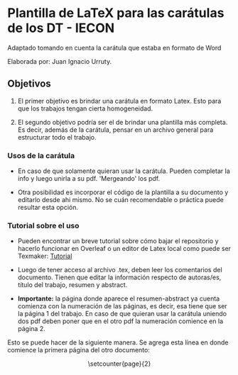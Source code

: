 # Plantilla de LaTeX para las carátulas de los DT - IECON

Adaptado tomando en cuenta la carátula que estaba en formato de Word

Elaborada por: Juan Ignacio Urruty.

## Objetivos

1) El primer objetivo es brindar una carátula en formato Latex. Esto para que
los trabajos tengan cierta homogeneidad.

2) El segundo objetivo podría ser el de brindar una plantilla más completa. Es
decir, además de la carátula, pensar en un archivo general para estructurar
todo el trabajo.

### Usos de la carátula

- En caso de que solamente quieran usar la carátula. Pueden completar la info
y luego unirla a su pdf. 'Mergeando' los pdf.

- Otra posibilidad es incorporar el código de la plantilla a su documento y
editarlo desde ahi mismo. No se cuán recomendable o práctica puede resultar esta opción.

### Tutorial sobre el uso

- Pueden encontrar un breve tutorial sobre cómo bajar el repositorio y hacerlo funcionar en Overleaf o un editor de Latex local como puede ser Texmaker: [Tutorial](https://fcea.udelar.edu.uy/images/micrositios/programa_posgrados/maestria_economia/2023/Tutorial_plantilla_latex.pdf)

- Luego de tener acceso al archivo .tex, deben leer los comentarios del documento. Tienen que editar la información respecto de autoras/es, título del trabajo, resumen y abstract.

- **Importante:** la página donde aparece el resumen-abstract ya cuenta comienza con la numeración de las páginas, es decir, esa tiene que ser la página 1 del trabajo. En caso de que quieran usar la carátula uniendo dos pdf deben poner que en el otro pdf la numeración comience en la página 2.

Esto se puede hacer de la siguiente manera. Se agrega esta línea en donde comience la primera página del otro documento: 

<center> \setcounter{page}{2} </center>
